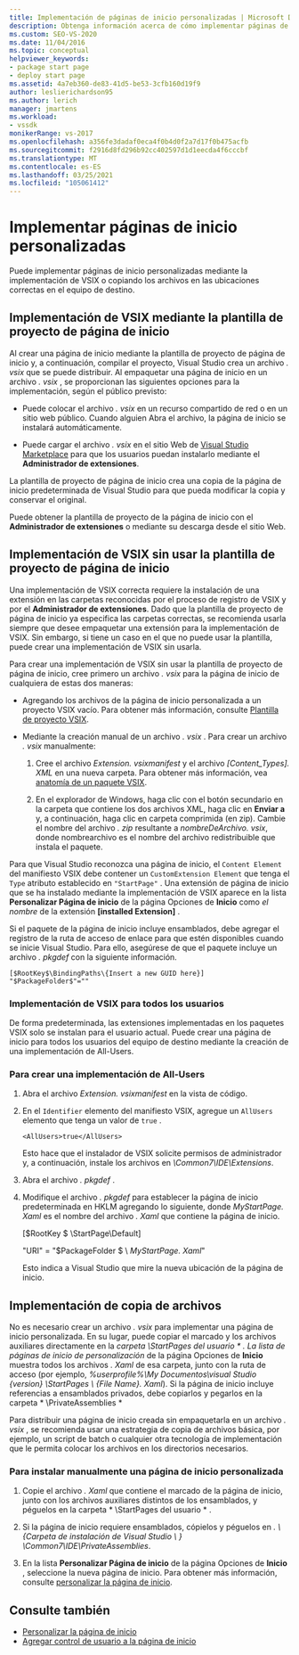 ```yaml
---
title: Implementación de páginas de inicio personalizadas | Microsoft Docs
description: Obtenga información acerca de cómo implementar páginas de inicio personalizadas mediante la implementación de VSIX o copiando los archivos en las ubicaciones correctas en el equipo de destino.
ms.custom: SEO-VS-2020
ms.date: 11/04/2016
ms.topic: conceptual
helpviewer_keywords:
- package start page
- deploy start page
ms.assetid: 4a7eb360-de83-41d5-be53-3cfb160d19f9
author: leslierichardson95
ms.author: lerich
manager: jmartens
ms.workload:
- vssdk
monikerRange: vs-2017
ms.openlocfilehash: a356fe3dadaf0eca4f0b4d0f2a7d17f0b475acfb
ms.sourcegitcommit: f2916d8fd296b92cc402597d1d1eecda4f6cccbf
ms.translationtype: MT
ms.contentlocale: es-ES
ms.lasthandoff: 03/25/2021
ms.locfileid: "105061412"
---
```

# <a name="deploy-custom-start-pages"></a>Implementar páginas de inicio personalizadas

Puede implementar páginas de inicio personalizadas mediante la implementación de VSIX o copiando los archivos en las ubicaciones correctas en el equipo de destino.

## <a name="vsix-deployment-by-using-the-start-page-project-template"></a>Implementación de VSIX mediante la plantilla de proyecto de página de inicio

Al crear una página de inicio mediante la plantilla de proyecto de página de inicio y, a continuación, compilar el proyecto, Visual Studio crea un archivo *. vsix* que se puede distribuir. Al empaquetar una página de inicio en un archivo *. vsix* , se proporcionan las siguientes opciones para la implementación, según el público previsto:

- Puede colocar el archivo *. vsix* en un recurso compartido de red o en un sitio web público. Cuando alguien Abra el archivo, la página de inicio se instalará automáticamente.

- Puede cargar el archivo *. vsix* en el sitio Web de [Visual Studio Marketplace](https://marketplace.visualstudio.com/) para que los usuarios puedan instalarlo mediante el **Administrador de extensiones**.

La plantilla de proyecto de página de inicio crea una copia de la página de inicio predeterminada de Visual Studio para que pueda modificar la copia y conservar el original.

Puede obtener la plantilla de proyecto de la página de inicio con el **Administrador de extensiones** o mediante su descarga desde el sitio Web.

## <a name="vsix-deployment-without-using-the-start-page-project-template"></a>Implementación de VSIX sin usar la plantilla de proyecto de página de inicio
 Una implementación de VSIX correcta requiere la instalación de una extensión en las carpetas reconocidas por el proceso de registro de VSIX y por el **Administrador de extensiones**. Dado que la plantilla de proyecto de página de inicio ya especifica las carpetas correctas, se recomienda usarla siempre que desee empaquetar una extensión para la implementación de VSIX. Sin embargo, si tiene un caso en el que no puede usar la plantilla, puede crear una implementación de VSIX sin usarla.

 Para crear una implementación de VSIX sin usar la plantilla de proyecto de página de inicio, cree primero un archivo *. vsix* para la página de inicio de cualquiera de estas dos maneras:

- Agregando los archivos de la página de inicio personalizada a un proyecto VSIX vacío. Para obtener más información, consulte [Plantilla de proyecto VSIX](../extensibility/vsix-project-template.md).

- Mediante la creación manual de un archivo *. vsix* . Para crear un archivo *. vsix* manualmente:

   1. Cree el archivo *Extension. vsixmanifest* y el archivo *[Content_Types]. XML* en una nueva carpeta. Para obtener más información, vea [anatomía de un paquete VSIX](../extensibility/anatomy-of-a-vsix-package.md).

   2. En el explorador de Windows, haga clic con el botón secundario en la carpeta que contiene los dos archivos XML, haga clic en **Enviar a** y, a continuación, haga clic en carpeta comprimida (en zip). Cambie el nombre del archivo *. zip* resultante a *nombreDeArchivo. vsix*, donde nombrearchivo es el nombre del archivo redistribuible que instala el paquete.

Para que Visual Studio reconozca una página de inicio, el `Content Element` del manifiesto VSIX debe contener un `CustomExtension Element` que tenga el `Type` atributo establecido en `"StartPage"` . Una extensión de página de inicio que se ha instalado mediante la implementación de VSIX aparece en la lista **Personalizar Página de inicio** de la página Opciones de **Inicio** como *el nombre* de la extensión **[installed Extension]** .

Si el paquete de la página de inicio incluye ensamblados, debe agregar el registro de la ruta de acceso de enlace para que estén disponibles cuando se inicie Visual Studio. Para ello, asegúrese de que el paquete incluye un archivo *. pkgdef* con la siguiente información.

```
[$RootKey$\BindingPaths\{Insert a new GUID here}]
"$PackageFolder$"=""
```

### <a name="vsix-deployment-for-all-users"></a>Implementación de VSIX para todos los usuarios
 De forma predeterminada, las extensiones implementadas en los paquetes VSIX solo se instalan para el usuario actual. Puede crear una página de inicio para todos los usuarios del equipo de destino mediante la creación de una implementación de All-Users.

### <a name="to-create-an-all-users-deployment"></a>Para crear una implementación de All-Users

1. Abra el archivo *Extension. vsixmanifest* en la vista de código.

2. En el `Identifier` elemento del manifiesto VSIX, agregue un `AllUsers` elemento que tenga un valor de `true` .

    ```
    <AllUsers>true</AllUsers>
    ```

     Esto hace que el instalador de VSIX solicite permisos de administrador y, a continuación, instale los archivos en *\Common7\IDE\Extensions*.

3. Abra el archivo *. pkgdef* .

4. Modifique el archivo *. pkgdef* para establecer la página de inicio predeterminada en HKLM agregando lo siguiente, donde *MyStartPage. Xaml* es el nombre del archivo *. Xaml* que contiene la página de inicio.

     [$RootKey $ \StartPage\Default]

     "URI" = "$PackageFolder $ \\ *MyStartPage. Xaml*"

     Esto indica a Visual Studio que mire la nueva ubicación de la página de inicio.

## <a name="file-copy-deployment"></a>Implementación de copia de archivos
 No es necesario crear un archivo *. vsix* para implementar una página de inicio personalizada. En su lugar, puede copiar el marcado y los archivos auxiliares directamente en la <em>carpeta \StartPages del usuario \* . La lista de *páginas de inicio de personalización</em>* de la página Opciones de **Inicio** muestra todos los archivos *. Xaml* de esa carpeta, junto con la ruta de acceso (por ejemplo, *%userprofile%\My Documentos\visual Studio {version} \StartPages \\ {File Name}. Xaml*). Si la página de inicio incluye referencias a ensamblados privados, debe copiarlos y pegarlos en la carpeta * \PrivateAssemblies \*

 Para distribuir una página de inicio creada sin empaquetarla en un archivo *. vsix* , se recomienda usar una estrategia de copia de archivos básica, por ejemplo, un script de batch o cualquier otra tecnología de implementación que le permita colocar los archivos en los directorios necesarios.

### <a name="to-manually-install-a-custom-start-page"></a>Para instalar manualmente una página de inicio personalizada

1. Copie el archivo *. Xaml* que contiene el marcado de la página de inicio, junto con los archivos auxiliares distintos de los ensamblados, y péguelos en la carpeta * \StartPages del usuario \* .

2. Si la página de inicio requiere ensamblados, cópielos y péguelos en *. \\ {Carpeta de instalación de Visual Studio \\ } \Common7\IDE\PrivateAssemblies*.

3. En la lista **Personalizar Página de inicio** de la página Opciones de **Inicio** , seleccione la nueva página de inicio. Para obtener más información, consulte [personalizar la página de inicio](../ide/customizing-the-start-page-for-visual-studio.md).

## <a name="see-also"></a>Consulte también

- [Personalizar la página de inicio](../ide/customizing-the-start-page-for-visual-studio.md)
- [Agregar control de usuario a la página de inicio](../extensibility/adding-user-control-to-the-start-page.md)
